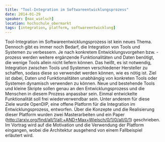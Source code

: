 ```yaml
---
title: "Tool-Integration im Softwareentwicklungsprozess"
date: 2014-01-29
speaker: [max_wielsch]
location: hochschule_obermarkt
tags: [integration, platform, softwareentwicklung]
---
```


Tool-Integration im Softwareentwicklungsprozess ist kein neues Thema. Dennoch gibt es immer noch Bedarf, die Integration
von Tools und Systemen zu verbessern. Je nach konkretem Entwicklungsvorgehen bzw. -prozess werden weitere ergänzende
Funktionalitäten und Daten benötigt, die wenige Tools allein nicht liefern können. Das heißt, es ist notwendig,
Integration zwischen Tools und Systemen verschiedener Hersteller zu schaffen, sodass diese so verwendet werden können,
wie es nötig ist. Ziel ist dabei, Daten und Funktionalitäten unabhängig von konkreten Tools oder Systemen dynamisch
verwenden zu können. Neue und bestehende Tools und kleine Skripte sollen genau an den Entwicklungsprozess und die
Menschen in diesem Prozess anpassbar sein. Einmal entwickelte Funktionalität soll frei wiederverwendbar sein. Unter
anderem für diese Ziele wurde OpenDIP, eine offene Platform für die Integration im Entwicklungsprozess, entworfen. Über
die Konzepte und die Realisierung dieser Platform wurden zwei Masterarbeiten und ein Paper
(http://arxiv.org/find/all/1/all:+AND+Max+Wielsch/0/1/0/all/0/1) geschrieben. Im Vortrag wird auf die Motivation und die
Verwendung der Platform eingangen, wobei die Architektur ausgehend von einem Fallbeispiel erläutert wird.
